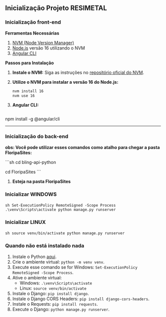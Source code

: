 
## Inicialização Projeto RESIMETAL


### Inicialização front-end

**Ferramentas Necessárias**

1. [NVM (Node Version Manager)](https://github.com/nvm-sh/nvm#installing-and-updating)
2. [Node.js](https://nodejs.org/) versão 16 utilizando o NVM
3. [Angular CLI](https://angular.io/cli)

**Passos para Instalação**

1. **Instale o NVM:**
   Siga as instruções no [repositório oficial do NVM](https://github.com/nvm-sh/nvm#installing-and-updating).

2. **Utilize o NVM para instalar a versão 16 do Node.js:**
   ```sh
   nvm install 16
   nvm use 16

4. **Angular CLI:**
   ```sh
  npm install -g @angular/cli



***



### Inicialização do back-end

**obs: Você pode utilizar esses comandos como atalho para chegar a pasta FloripaSites:**

​```sh
cd bling-api-python

cd FloripaSites
​```

1. **Esteja na pasta FloripaSites**

### Inicializar WINDOWS

​```sh
Set-ExecutionPolicy RemoteSigned -Scope Process
.\venv\Scripts\activate
python manage.py runserver
​```

### Inicializar LINUX

​```sh
source venv/bin/activate
python manage.py runserver
​```

### Quando não está instalado nada

1. Instale o Python [aqui](https://www.python.org/downloads).
2. Crie o ambiente virtual: `python -m venv venv`.
3. Execute esse comando se for Windows: `Set-ExecutionPolicy RemoteSigned -Scope Process`.
4. Ative o ambiente virtual:
   - Windows: `.\venv\Scripts\activate`
   - Linux: `source venv/bin/activate`
5. Instale o Django: `pip install django`.
6. Instale o Django CORS Headers: `pip install django-cors-headers`.
7. Instale o Requests: `pip install requests`.
8. Execute o Django: `python manage.py runserver`.
